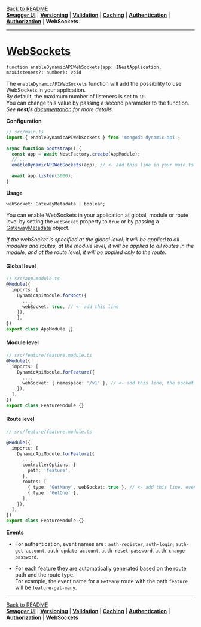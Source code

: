 [Back to README](https://github.com/MikeDev75015/mongodb-dynamic-api/blob/develop/README.md)
<br>**[Swagger UI](https://github.com/MikeDev75015/mongodb-dynamic-api/blob/develop/README/swagger-ui.md)**
| **[Versioning](https://github.com/MikeDev75015/mongodb-dynamic-api/blob/develop/README/versioning.md)**
| **[Validation](https://github.com/MikeDev75015/mongodb-dynamic-api/blob/develop/README/validation.md)**
| **[Caching](https://github.com/MikeDev75015/mongodb-dynamic-api/blob/develop/README/caching.md)**
| **[Authentication](https://github.com/MikeDev75015/mongodb-dynamic-api/blob/develop/README/authentication.md)**
| **[Authorization](https://github.com/MikeDev75015/mongodb-dynamic-api/blob/develop/README/authorization.md)**
| **WebSockets**

___

# [WebSockets](https://docs.nestjs.com/websockets/gateways#installation)
`function enableDynamicAPIWebSockets(app: INestApplication, maxListeners?: number): void`

The `enableDynamicAPIWebSockets` function will add the possibility to use WebSockets in your application.
<br>By default, the maximum number of listeners is set to `10`.
<br>You can change this value by passing a second parameter to the function.
<br>*See <strong>nestjs</strong> <a href="https://docs.nestjs.com/websockets/gateways" target="_blank">documentation</a> for more details.*

**Configuration**

```typescript
// src/main.ts
import { enableDynamicAPIWebSockets } from 'mongodb-dynamic-api';

async function bootstrap() {
  const app = await NestFactory.create(AppModule);
  // ...
  enableDynamicAPIWebSockets(app); // <- add this line in your main.ts file

  await app.listen(3000);
}
```

**Usage**

`webSocket: GatewayMetadata | boolean;`

You can enable WebSockets in your application at global,
module or route level by setting the `webSocket` property to `true`
or by passing a [GatewayMetadata](https://github.com/nestjs/nest/blob/master/packages/websockets/interfaces/gateway-metadata.interface.ts) object.

*If the webSocket is specified at the global level, it will be applied to all modules and routes,
at the module level, it will be applied to all routes in the module,
and at the route level, it will be applied only to the route.*

#### Global level
```typescript
// src/app.module.ts
@Module({
  imports: [
    DynamicApiModule.forRoot({
      ...,
      webSocket: true, // <- add this line
    }),
    ],
})
export class AppModule {}
```

#### Module level
```typescript
// src/feature/feature.module.ts
@Module({
  imports: [
    DynamicApiModule.forFeature({
      ...,
      webSocket: { namespace: '/v1' }, // <- add this line, the socket url will be your-api-url/v1
    }),
  ],
})
export class FeatureModule {}
```

#### Route level
```typescript
// src/feature/feature.module.ts

@Module({
  imports: [
    DynamicApiModule.forFeature({
      ...,
      controllerOptions: {
        path: 'feature',
      },
      routes: [
        { type: 'GetMany', webSocket: true }, // <- add this line, event name will be 'feature-get-many'
        { type: 'GetOne' },
      ],
    }),
  ],
})
export class FeatureModule {}
```

**Events**

- For authentication, event names are :
  `auth-register`, `auth-login`, `auth-get-account`, `auth-update-account`, `auth-reset-password`, `auth-change-password`.


- For each feature they are automatically generated based on the route path and the route type.
  <br>For example, the event name for a `GetMany` route with the path `feature` will be `feature-get-many`.


___

[Back to README](https://github.com/MikeDev75015/mongodb-dynamic-api/blob/develop/README.md)
<br>**[Swagger UI](https://github.com/MikeDev75015/mongodb-dynamic-api/blob/develop/README/swagger-ui.md)**
| **[Versioning](https://github.com/MikeDev75015/mongodb-dynamic-api/blob/develop/README/versioning.md)**
| **[Validation](https://github.com/MikeDev75015/mongodb-dynamic-api/blob/develop/README/validation.md)**
| **[Caching](https://github.com/MikeDev75015/mongodb-dynamic-api/blob/develop/README/caching.md)**
| **[Authentication](https://github.com/MikeDev75015/mongodb-dynamic-api/blob/develop/README/authentication.md)**
| **[Authorization](https://github.com/MikeDev75015/mongodb-dynamic-api/blob/develop/README/authorization.md)**
| **WebSockets**


<br>
<br>
<br>